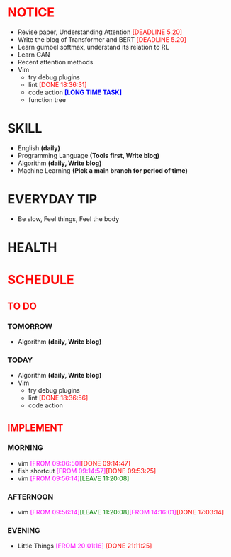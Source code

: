 # <font color=red>NOTICE</font>

- Revise paper, Understanding Attention <font color=red>[DEADLINE 5.20]</font>
- Write the blog of Transformer and BERT <font color=red>[DEADLINE 5.20]</font>
- Learn gumbel softmax, understand its relation to RL
- Learn GAN
- Recent attention methods
- Vim
  - try debug plugins
  - lint <font color=red>[DONE 18:36:31]</font>
  - code action <font color=blue>**[LONG TIME TASK]**</font>
  - function tree

# SKILL

- English **(daily)**
- Programming Language **(Tools first, Write blog)**
- Algorithm **(daily, Write blog)**
- Machine Learning **(Pick a main branch for period of time)**

# EVERYDAY TIP

- Be slow, Feel things, Feel the body

# HEALTH

# <font color=red>SCHEDULE</font>

## <font color=red>TO DO</font>

### TOMORROW

- Algorithm **(daily, Write blog)**

### TODAY

- Algorithm **(daily, Write blog)**
- Vim
  - try debug plugins
  - lint <font color=red>[DONE 18:36:56]</font>
  - code action

## <font color=red>IMPLEMENT</font>

### MORNING

- vim <font color=magenta>[FROM 09:06:50]</font><font color=red>[DONE
  09:14:47]</font>
- fish shortcut <font color=magenta>[FROM 09:14:57]</font><font color=red>[DONE
  09:53:25]</font>
- vim <font color=magenta>[FROM 09:56:14]</font><font color=green>[LEAVE
  11:20:08]</font>

### AFTERNOON

- vim <font color=magenta>[FROM 09:56:14]</font><font color=green>[LEAVE
  11:20:08]</font><font color=magenta>[FROM
  14:16:01]</font><font color=red>[DONE 17:03:14]</font>

### EVENING

- Little Things <font color=magenta>[FROM 20:01:16]</font> <font color=red>[DONE
  21:11:25]</font>
